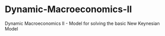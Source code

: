 # Dynamic-Macroeconomics-II
Dynamic Macroeconomics II - Model for solving the basic New Keynesian Model

